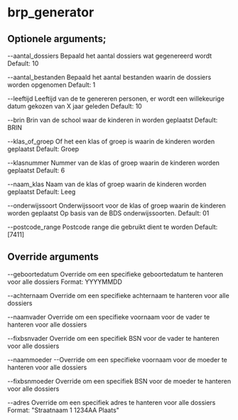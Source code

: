 # brp_generator

## Optionele arguments;

--aantal_dossiers
Bepaald het aantal dossiers wat gegenereerd wordt
Default: 10

--aantal_bestanden
Bepaald het aantal bestanden waarin de dossiers worden opgenomen
Default: 1

--leeftijd
Leeftijd van de te genereren personen, er wordt een willekeurige datum gekozen van X jaar geleden
Default: 10

--brin
Brin van de school waar de kinderen in worden geplaatst
Default: BRIN

--klas_of_groep
Of het een klas of groep is waarin de kinderen worden geplaatst
Default: Groep

--klasnummer
Nummer van de klas of groep waarin de kinderen worden geplaatst
Default: 6

--naam_klas
Naam van de klas of groep waarin de kinderen worden geplaatst
Default: Leeg

--onderwijssoort
Onderwijssoort voor de klas of groep waarin de kinderen worden geplaatst
Op basis van de BDS onderwijssoorten.
Default: 01

--postcode_range
Postcode range die gebruikt dient te worden
Default: [7411]

## Override arguments

--geboortedatum
Override om een specifieke geboortedatum te hanteren voor alle dossiers
Format: YYYYMMDD

--achternaam
Override om een specifieke achternaam te hanteren voor alle dossiers

--naamvader
Override om een specifieke voornaam voor de vader te hanteren voor alle dossiers

--fixbsnvader
Override om een specifiek BSN voor de vader te hanteren voor alle dossiers

--naammoeder
--Override om een specifieke voornaam voor de moeder te hanteren voor alle dossiers

--fixbsnmoeder
Override om een specifiek BSN voor de moeder te hanteren voor alle dossiers

--adres
Override om een specifiek adres te hanteren voor alle dossiers
Format: "Straatnaam 1 1234AA Plaats"
